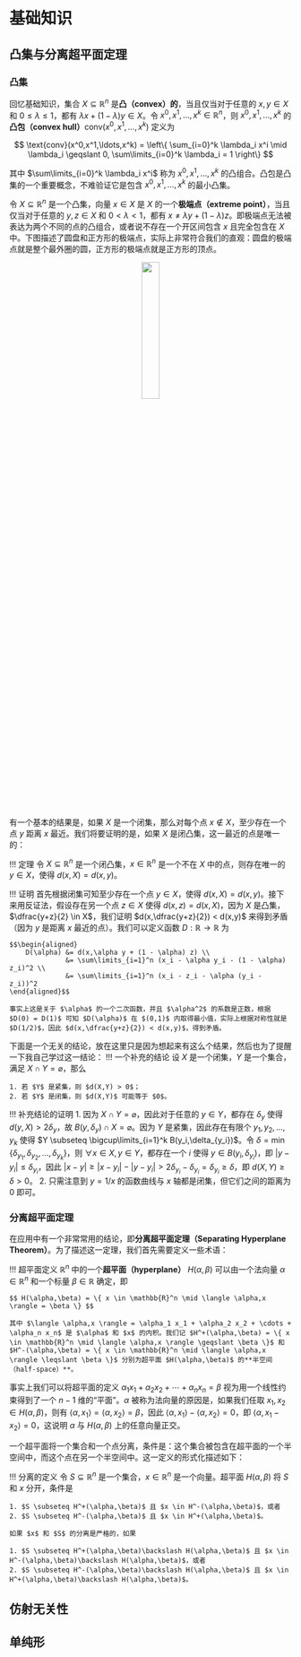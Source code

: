 # 基础知识

## 凸集与分离超平面定理
### 凸集
回忆基础知识，集合 $X \subseteq \mathbb{R}^n$ 是**凸（convex）的**，当且仅当对于任意的 $x, y \in X$ 和 $0 \leqslant \lambda \leqslant 1$，都有 $\lambda x + (1 - \lambda) y \in X$。令 $x^0,x^1,\ldots,x^k \in \mathbb{R}^n$，则 $x^0,x^1,\ldots,x^k$ 的**凸包（convex hull）**$\text{conv}(x^0,x^1,\ldots,x^k)$ 定义为

$$ \text{conv}(x^0,x^1,\ldots,x^k) = \left\{ \sum_{i=0}^k \lambda_i x^i \mid \lambda_i \geqslant 0, \sum\limits_{i=0}^k \lambda_i = 1 \right\} $$

其中 $\sum\limits_{i=0}^k \lambda_i x^i$ 称为 $x^0,x^1,\ldots,x^k$ 的凸组合。凸包是凸集的一个重要概念，不难验证它是包含 $x^0,x^1,\ldots,x^k$ 的最小凸集。

令 $X \subseteq \mathbb{R}^n$ 是一个凸集，向量 $x \in X$ 是 $X$ 的一个**极端点（extreme point）**，当且仅当对于任意的 $y, z \in X$ 和 $0 < \lambda < 1$，都有 $x \neq \lambda y + (1 - \lambda) z$。即极端点无法被表达为两个不同的点的凸组合，或者说不存在一个开区间包含 $x$ 且完全包含在 $X$ 中。下图描述了圆盘和正方形的极端点，实际上非常符合我们的直观：圆盘的极端点就是整个最外圈的圆，正方形的极端点就是正方形的顶点。

<div style="text-align: center;">
<img src="/Notes/assets/images/tcs/optimization/basic/extreme.png" width="25%" style="margin: 0 auto;">
</div>

有一个基本的结果是，如果 $X$ 是一个闭集，那么对每个点 $x \notin X$，至少存在一个点 $y$ 距离 $x$ 最近。我们将要证明的是，如果 $X$ 是闭凸集，这一最近的点是唯一的：

!!! 定理
    令 $X \subseteq \mathbb{R}^n$ 是一个闭凸集，$x \in \mathbb{R}^n$ 是一个不在 $X$ 中的点，则存在唯一的 $y \in X$，使得 $d(x,X) = d(x,y)$。

!!! 证明
    首先根据闭集可知至少存在一个点 $y \in X$，使得 $d(x,X) = d(x,y)$。接下来用反证法，假设存在另一个点 $z \in X$ 使得 $d(x,z) = d(x,X)$，因为 $X$ 是凸集，$\dfrac{y+z}{2} \in X$，我们证明 $d(x,\dfrac{y+z}{2}) < d(x,y)$ 来得到矛盾（因为 $y$ 是距离 $x$ 最近的点）。我们可以定义函数 $D: \mathbb{R} \to \mathbb{R}$ 为 
    
    $$\begin{aligned}
        D(\alpha) &= d(x,\alpha y + (1 - \alpha) z) \\
                  &= \sum\limits_{i=1}^n (x_i - \alpha y_i - (1 - \alpha) z_i)^2 \\
                  &= \sum\limits_{i=1}^n (x_i - z_i - \alpha (y_i - z_i))^2
    \end{aligned}$$

    事实上这是关于 $\alpha$ 的一个二次函数，并且 $\alpha^2$ 的系数是正数，根据 $D(0) = D(1)$ 可知 $D(\alpha)$ 在 $(0,1)$ 内取得最小值，实际上根据对称性就是 $D(1/2)$，因此 $d(x,\dfrac{y+z}{2}) < d(x,y)$，得到矛盾。

下面是一个无关的结论，放在这里只是因为想起来有这么个结果，然后也为了提醒一下我自己学过这一结论：
!!! 一个补充的结论
    设 $X$ 是一个闭集，$Y$ 是一个集合，满足 $X \cap Y = \varnothing$，那么

    1. 若 $Y$ 是紧集，则 $d(X,Y) > 0$；
    2. 若 $Y$ 是闭集，则 $d(X,Y)$ 可能等于 $0$。

!!! 补充结论的证明
    1. 因为 $X \cap Y = \varnothing$，因此对于任意的 $y \in Y$，都存在 $\delta_y$ 使得 $d(y,X) > 2\delta_y$，故 $B(y,\delta_y) \cap X = \varnothing$。因为 $Y$ 是紧集，因此存在有限个 $y_1,y_2,\ldots,y_k$ 使得 $Y \subseteq \bigcup\limits_{i=1}^k B(y_i,\delta_{y_i})$。令 $\delta = \min\{\delta_{y_1},\delta_{y_2},\ldots,\delta_{y_k}\}$，则 $\forall x \in X, y \in Y$，都存在一个 $i$ 使得 $y \in B(y_i,\delta_{y_i})$，即 $|y - y_i| \leqslant \delta_{y_i}$，因此 $|x - y| \geqslant |x - y_i| - |y - y_i| > 2\delta_{y_i} - \delta_{y_i} = \delta_{y_i} \geqslant \delta$，即 $d(X,Y) \geqslant \delta > 0$。
    2. 只需注意到 $y = 1/x$ 的函数曲线与 $x$ 轴都是闭集，但它们之间的距离为 $0$ 即可。

### 分离超平面定理
在应用中有一个非常常用的结论，即**分离超平面定理（Separating Hyperplane Theorem）**。为了描述这一定理，我们首先需要定义一些术语：

!!! 超平面定义
    $\mathbb{R}^n$ 中的一个**超平面（hyperplane）** $H(\alpha,\beta)$ 可以由一个法向量 $\alpha \in \mathbb{R}^n$ 和一个标量 $\beta \in \mathbb{R}$ 确定，即

    $$ H(\alpha,\beta) = \{ x \in \mathbb{R}^n \mid \langle \alpha,x \rangle = \beta \} $$

    其中 $\langle \alpha,x \rangle = \alpha_1 x_1 + \alpha_2 x_2 + \cdots + \alpha_n x_n$ 是 $\alpha$ 和 $x$ 的内积。我们记 $H^+(\alpha,\beta) = \{ x \in \mathbb{R}^n \mid \langle \alpha,x \rangle \geqslant \beta \}$ 和 $H^-(\alpha,\beta) = \{ x \in \mathbb{R}^n \mid \langle \alpha,x \rangle \leqslant \beta \}$ 分别为超平面 $H(\alpha,\beta)$ 的**半空间（half-space）**。
    
事实上我们可以将超平面的定义 $\alpha_1 x_1 + \alpha_2 x_2 + \cdots + \alpha_n x_n = \beta$ 视为用一个线性约束得到了一个 $n-1$ 维的“平面”。$\alpha$ 被称为法向量的原因是，如果我们任取 $x_1,x_2 \in H(\alpha,\beta)$，则有 $\langle \alpha,x_1 \rangle = \langle \alpha,x_2 \rangle = \beta$，因此 $\langle \alpha,x_1 \rangle - \langle \alpha,x_2 \rangle = 0$，即 $\langle \alpha,x_1 - x_2 \rangle = 0$，这说明 $\alpha$ 与 $H(\alpha,\beta)$ 上的任意向量正交。

一个超平面将一个集合和一个点分离，条件是：这个集合被包含在超平面的一个半空间中，而这个点在另一个半空间中。这一定义的形式化描述如下：

!!! 分离的定义
    令 $S \subseteq \mathbb{R}^n$ 是一个集合，$x \in \mathbb{R}^n$ 是一个向量。超平面 $H(\alpha,\beta)$ 将 $S$ 和 $x$ 分开，条件是

    1. $S \subseteq H^+(\alpha,\beta)$ 且 $x \in H^-(\alpha,\beta)$，或者
    2. $S \subseteq H^-(\alpha,\beta)$ 且 $x \in H^+(\alpha,\beta)$。

    如果 $x$ 和 $S$ 的分离是严格的，如果

    1. $S \subseteq H^+(\alpha,\beta)\backslash H(\alpha,\beta)$ 且 $x \in H^-(\alpha,\beta)\backslash H(\alpha,\beta)$，或者
    2. $S \subseteq H^-(\alpha,\beta)\backslash H(\alpha,\beta)$ 且 $x \in H^+(\alpha,\beta)\backslash H(\alpha,\beta)$。

## 仿射无关性


## 单纯形
